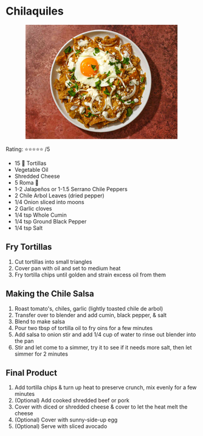 # Chilaquiles
<p align="center">
  <img src="images/chilaquiles.jpg" width="400" height="300">
</p>

Rating: :star::star::star::star::star: /5  
- 15 :corn: Tortillas
- Vegetable Oil
- Shredded Cheese
- 5 Roma :tomato:
- 1-2 Jalapeños or 1-1.5 Serrano Chile Peppers
- 2 Chile Arbol Leaves (dried pepper)
- 1/4 Onion sliced into moons
- 2 Garlic cloves
- 1/4 tsp Whole Cumin
- 1/4 tsp Ground Black Pepper
- 1/4 tsp Salt

## Fry Tortillas
1. Cut tortillas into small triangles
2. Cover pan with oil and set to medium heat
3. Fry tortilla chips until golden and strain excess oil from them

## Making the Chile Salsa
1. Roast tomato's, chiles, garlic (lightly toasted chile de arbol)
2. Transfer over to blender and add cumin, black pepper, & salt
3. Blend to make salsa
4. Pour two tbsp of tortilla oil to fry oins for a few minutes
5. Add salsa to onion stir and add 1/4 cup of water to rinse out blender into the pan
6. Stir and let come to a simmer, try it to see if it needs more salt, then let simmer for 2 minutes

## Final Product
1. Add tortilla chips & turn up heat to preserve crunch, mix evenly for a few minutes
2. (Optional) Add cooked shredded beef or pork
3. Cover with diced or shredded cheese & cover to let the heat melt the cheese
4. (Optional) Cover with sunny-side-up egg
5. (Optional) Serve with sliced avocado
